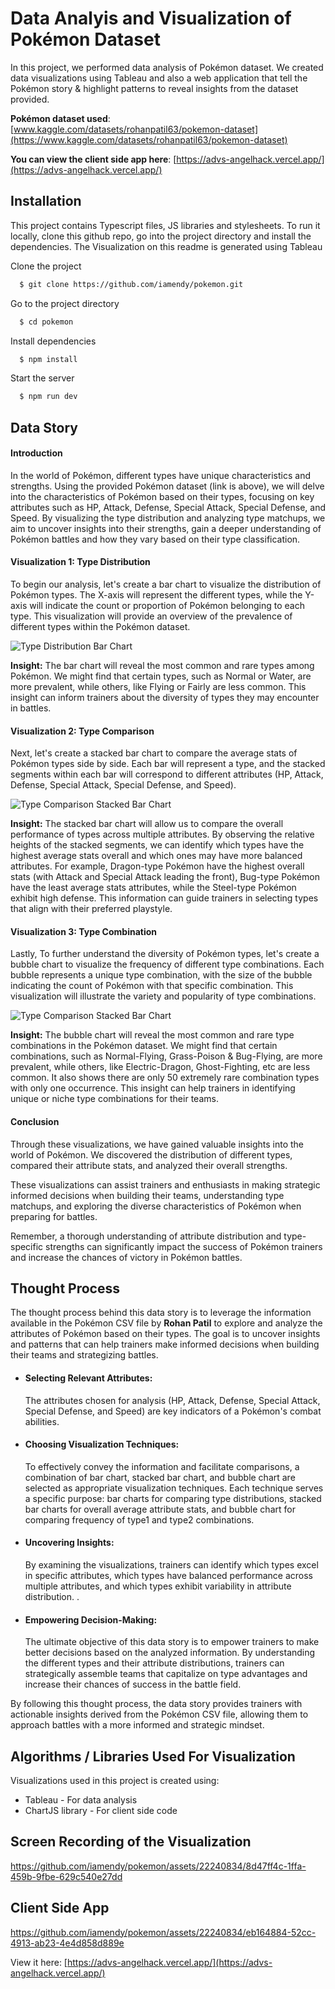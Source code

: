 # Data Analyis and Visualization of Pokémon Dataset

In this project, we performed data analysis of Pokémon dataset. We created
data visualizations using Tableau and also a web application that tell the Pokémon story & highlight patterns to reveal insights from the dataset provided.

**Pokémon dataset used**:
[www.kaggle.com/datasets/rohanpatil63/pokemon-dataset](https://www.kaggle.com/datasets/rohanpatil63/pokemon-dataset)

**You can view the client side app here**:
[https://advs-angelhack.vercel.app/](https://advs-angelhack.vercel.app/)

## Installation

This project contains Typescript files, JS libraries and stylesheets. To run it
locally, clone this github repo, go into the project directory and install the
dependencies. The Visualization on this readme is generated using Tableau

Clone the project

```bash
  $ git clone https://github.com/iamendy/pokemon.git
```

Go to the project directory

```bash
  $ cd pokemon
```

Install dependencies

```bash
  $ npm install
```

Start the server

```bash
  $ npm run dev
```


## Data Story

#### Introduction

In the world of Pokémon, different types have unique characteristics and
strengths. Using the provided Pokémon dataset (link is above), we will delve
into the characteristics of Pokémon based on their types, focusing on key
attributes such as HP, Attack, Defense, Special Attack, Special Defense, and
Speed. By visualizing the type distribution and analyzing type matchups, we aim
to uncover insights into their strengths, gain a deeper understanding of Pokémon
battles and how they vary based on their type classification.

#### Visualization 1: Type Distribution

To begin our analysis, let's create a bar chart to visualize the distribution of
Pokémon types. The X-axis will represent the different types, while the Y-axis
will indicate the count or proportion of Pokémon belonging to each type. This
visualization will provide an overview of the prevalence of different types
within the Pokémon dataset.

![Type Distribution Bar Chart](/public/img/typeDistribution.png)

**Insight:** The bar chart will reveal the most common and rare types among
Pokémon. We might find that certain types, such as Normal or Water, are more
prevalent, while others, like Flying or Fairly are less common. This insight can
inform trainers about the diversity of types they may encounter in battles.

#### Visualization 2: Type Comparison

Next, let's create a stacked bar chart to compare the average stats of Pokémon
types side by side. Each bar will represent a type, and the stacked segments
within each bar will correspond to different attributes (HP, Attack, Defense,
Special Attack, Special Defense, and Speed).

![Type Comparison Stacked Bar Chart](/public/img/typeComparison.png)

**Insight:** The stacked bar chart will allow us to compare the overall
performance of types across multiple attributes. By observing the relative
heights of the stacked segments, we can identify which types have the highest
average stats overall and which ones may have more balanced attributes. For
example, Dragon-type Pokémon have the highest overall stats (with Attack and
Special Attack leading the front), Bug-type Pokémon have the least average stats
attributes, while the Steel-type Pokémon exhibit high defense. This information
can guide trainers in selecting types that align with their preferred playstyle.

#### Visualization 3: Type Combination

Lastly, To further understand the diversity of Pokémon types, let's create a
bubble chart to visualize the frequency of different type combinations. Each
bubble represents a unique type combination, with the size of the bubble
indicating the count of Pokémon with that specific combination. This
visualization will illustrate the variety and popularity of type combinations.

![Type Comparison Stacked Bar Chart](/public/img/typeCombination.png)

**Insight:** The bubble chart will reveal the most common and rare type
combinations in the Pokémon dataset. We might find that certain combinations,
such as Normal-Flying, Grass-Poison & Bug-Flying, are more prevalent, while
others, like Electric-Dragon, Ghost-Fighting, etc are less common. It also shows
there are only 50 extremely rare combination types with only one occurrence.
This insight can help trainers in identifying unique or niche type combinations
for their teams.

#### **Conclusion**

Through these visualizations, we have gained valuable insights into the world of
Pokémon. We discovered the distribution of different types, compared their
attribute stats, and analyzed their overall strengths.

These visualizations can assist trainers and enthusiasts in making strategic
informed decisions when building their teams, understanding type matchups, and
exploring the diverse characteristics of Pokémon when preparing for battles.

Remember, a thorough understanding of attribute distribution and type-specific
strengths can significantly impact the success of Pokémon trainers and increase
the chances of victory in Pokémon battles.

## Thought Process

The thought process behind this data story is to leverage the information
available in the Pokémon CSV file by **Rohan Patil** to explore and analyze the
attributes of Pokémon based on their types. The goal is to uncover insights and
patterns that can help trainers make informed decisions when building their
teams and strategizing battles.

- #### Selecting Relevant Attributes:
  The attributes chosen for analysis (HP, Attack, Defense, Special Attack,
  Special Defense, and Speed) are key indicators of a Pokémon's combat
  abilities.
- #### Choosing Visualization Techniques:
  To effectively convey the information and facilitate comparisons, a
  combination of bar chart, stacked bar chart, and bubble chart are selected
  as appropriate visualization techniques. Each technique serves a specific
  purpose: bar charts for comparing type distributions, stacked bar charts for
  overall average attribute stats, and bubble chart for comparing frequency of
  type1 and type2 combinations.
- #### Uncovering Insights:
  By examining the visualizations, trainers can identify which types excel in
  specific attributes, which types have balanced performance across multiple
  attributes, and which types exhibit variability in attribute distribution. .
- #### Empowering Decision-Making:
  The ultimate objective of this data story is to empower trainers to make
  better decisions based on the analyzed information. By understanding the
  different types and their attribute distributions, trainers can
  strategically assemble teams that capitalize on type advantages and increase
  their chances of success in the battle field.

By following this thought process, the data story provides trainers with
actionable insights derived from the Pokémon CSV file, allowing them to approach
battles with a more informed and strategic mindset.

## Algorithms / Libraries Used For Visualization

Visualizations used in this project is created using:

- Tableau - For data analysis
- ChartJS library - For client side code

## Screen Recording of the Visualization

https://github.com/iamendy/pokemon/assets/22240834/8d47ff4c-1ffa-459b-9fbe-629c540e27dd

## Client Side App
https://github.com/iamendy/pokemon/assets/22240834/eb164884-52cc-4913-ab23-4e4d858d889e

View it here: [https://advs-angelhack.vercel.app/](https://advs-angelhack.vercel.app/)
